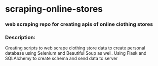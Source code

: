 # scraping-online-stores

### web scraping repo for creating apis of online clothing stores

### Description:
Creating scripts to web scrape clothing store data to create personal database using Selenium and Beautiful Soup as well. Using Flask and SQLAlchemy to create schema and send data to server

